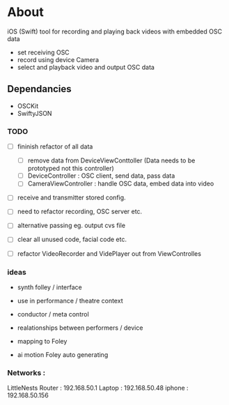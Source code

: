 # About
iOS (Swift) tool for recording and playing back videos with embedded OSC data 

- set receiving OSC
- record using device Camera
- select and playback video and output OSC data 

## Dependancies
- OSCKit
- SwiftyJSON


### TODO

- [ ] fininish refactor of all data
    - [ ] remove data from DeviceViewConttoller (Data needs to be prototyped not this controller)
    - [ ] DeviceController : OSC client, send data, pass data
    - [ ] CameraViewController : handle OSC data, embed data into video
- [ ] receive and transmitter stored config. 
- [ ] need to refactor recording, OSC server etc.
- [ ] alternative passing eg. output cvs file
- [ ] clear all unused code, facial code etc.
- [ ] refactor VideoRecorder and VidePlayer out from ViewControlles 


### ideas
- synth folley / interface
- use in performance / theatre context
- conductor / meta control
- realationships between performers / device
- mapping to Foley
 
- ai motion Foley auto generating
 




### Networks :

LittleNests
Router : 192.168.50.1
Laptop : 192.168.50.48
iphone : 192.168.50.156



